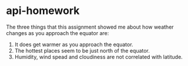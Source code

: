 # api-homework

The three things that this assignment showed me about how weather changes as you approach the equator are:

1.  It does get warmer as you approach the equator. 
2.  The hottest places seem to be just north of the equator. 
2.  Humidity, wind spead and cloudiness are not correlated with latitude.